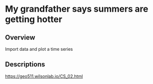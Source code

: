 # My grandfather says summers are getting hotter

## Overview
Import data and plot a time series

## Descriptions
https://geo511.wilsonlab.io/CS_02.html